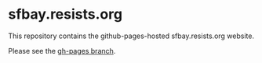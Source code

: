 sfbay.resists.org
=================

This repository contains the github-pages-hosted sfbay.resists.org website.

Please see the [gh-pages branch](https://github.com/balshor/sfbay.resists.org/tree/gh-pages).
